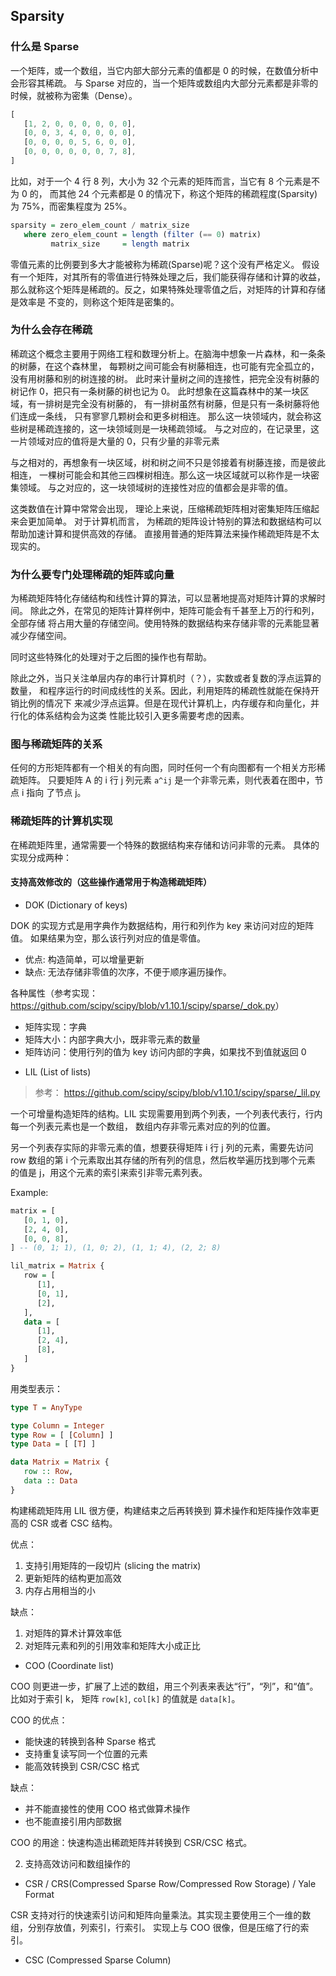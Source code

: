 ## Sparsity

### 什么是 Sparse

一个矩阵，或一个数组，当它内部大部分元素的值都是 0 的时候，在数值分析中会形容其稀疏。
与 Sparse 对应的，当一个矩阵或数组内大部分元素都是非零的时候，就被称为密集（Dense）。

```js
[
   [1, 2, 0, 0, 0, 0, 0, 0],
   [0, 0, 3, 4, 0, 0, 0, 0],
   [0, 0, 0, 0, 5, 6, 0, 0],
   [0, 0, 0, 0, 0, 0, 7, 8],
]
```

比如，对于一个 4 行 8 列，大小为 32 个元素的矩阵而言，当它有 8 个元素是不为 0 的，
而其他 24 个元素都是 0 的情况下，称这个矩阵的稀疏程度(Sparsity)为 75%，而密集程度为 25%。

```haskell
sparsity = zero_elem_count / matrix_size
   where zero_elem_count = length (filter (== 0) matrix)
         matrix_size     = length matrix
```


零值元素的比例要到多大才能被称为稀疏(Sparse)呢？这个没有严格定义。
假设有一个矩阵，对其所有的零值进行特殊处理之后，我们能获得存储和计算的收益，
那么就称这个矩阵是稀疏的。反之，如果特殊处理零值之后，对矩阵的计算和存储是效率是
不变的，则称这个矩阵是密集的。

### 为什么会存在稀疏

稀疏这个概念主要用于网络工程和数理分析上。在脑海中想象一片森林，和一条条的树藤，在这个森林里，
每颗树之间可能会有树藤相连，也可能有完全孤立的，没有用树藤和别的树连接的树。
此时来计量树之间的连接性，把完全没有树藤的树记作 0，把只有一条树藤的树也记为 0。
此时想象在这篇森林中的某一块区域，有一排树是完全没有树藤的，
有一排树虽然有树藤，但是只有一条树藤将他们连成一条线，
只有寥寥几颗树会和更多树相连。
那么这一块领域内，就会称这些树是稀疏连接的，这一块领域则是一块稀疏领域。
与之对应的，在记录里，这一片领域对应的值将是大量的 0，只有少量的非零元素

与之相对的，再想象有一块区域，树和树之间不只是邻接着有树藤连接，而是彼此相连，
一棵树可能会和其他三四棵树相连。那么这一块区域就可以称作是一块密集领域。
与之对应的，这一块领域树的连接性对应的值都会是非零的值。

这类数值在计算中常常会出现，
理论上来说，压缩稀疏矩阵相对密集矩阵压缩起来会更加简单。
对于计算机而言，
为稀疏的矩阵设计特别的算法和数据结构可以帮助加速计算和提供高效的存储。
直接用普通的矩阵算法来操作稀疏矩阵是不太现实的。

### 为什么要专门处理稀疏的矩阵或向量

为稀疏矩阵特化存储结构和线性计算的算法，可以显著地提高对矩阵计算的求解时间。
除此之外，在常见的矩阵计算样例中，矩阵可能会有千甚至上万的行和列，全部存储
将占用大量的存储空间。使用特殊的数据结构来存储非零的元素能显著减少存储空间。

同时这些特殊化的处理对于之后图的操作也有帮助。

除此之外，当只关注单层内存的串行计算机时（？），实数或者复数的浮点运算的数量，
和程序运行的时间成线性的关系。因此，利用矩阵的稀疏性就能在保持开销比例的情况下
来减少浮点运算。但是在现代计算机上，内存缓存和向量化，并行化的体系结构会为这类
性能比较引入更多需要考虑的因素。

<!-- TODO: 学习向量计算机的概念 -->
<!-- TODO: 学习图的概念 -->

### 图与稀疏矩阵的关系

任何的方形矩阵都有一个相关的有向图，同时任何一个有向图都有一个相关方形稀疏矩阵。
只要矩阵 A 的 i 行 j 列元素 `a^ij` 是一个非零元素，则代表着在图中，节点 i 指向
了节点 j。

### 稀疏矩阵的计算机实现

在稀疏矩阵里，通常需要一个特殊的数据结构来存储和访问非零的元素。
具体的实现分成两种：

#### 支持高效修改的（这些操作通常用于构造稀疏矩阵）

* DOK (Dictionary of keys)

DOK 的实现方式是用字典作为数据结构，用行和列作为 key 来访问对应的矩阵值。
如果结果为空，那么该行列对应的值是零值。

   - 优点: 构造简单，可以增量更新
   - 缺点: 无法存储非零值的次序，不便于顺序遍历操作。

各种属性（参考实现：<https://github.com/scipy/scipy/blob/v1.10.1/scipy/sparse/_dok.py>）

- 矩阵实现：字典
- 矩阵大小：内部字典大小，既非零元素的数量
- 矩阵访问：使用行列的值为 key 访问内部的字典，如果找不到值就返回 0

* LIL (List of lists)

> 参考： <https://github.com/scipy/scipy/blob/v1.10.1/scipy/sparse/_lil.py>

一个可增量构造矩阵的结构。LIL 实现需要用到两个列表，一个列表代表行，行内每一个列表元素也是一个数组，
数组内存非零元素对应的列的位置。

另一个列表存实际的非零元素的值，想要获得矩阵 i 行 j 列的元素，需要先访问
row 数组的第 i 个元素取出其存储的所有列的信息，然后枚举遍历找到哪个元素
的值是 j，用这个元素的索引来索引非零元素列表。

Example:

```haskell
matrix = [
   [0, 1, 0],
   [2, 4, 0],
   [0, 0, 8],
] -- (0, 1; 1), (1, 0; 2), (1, 1; 4), (2, 2; 8)

lil_matrix = Matrix {
   row = [
      [1],
      [0, 1],
      [2],
   ],
   data = [
      [1],
      [2, 4],
      [8],
   ]
}
```

用类型表示：

```haskell
type T = AnyType

type Column = Integer
type Row = [ [Column] ]
type Data = [ [T] ]

data Matrix = Matrix {
   row :: Row,
   data :: Data
}
```

构建稀疏矩阵用 LIL 很方便，构建结束之后再转换到
算术操作和矩阵操作效率更高的 CSR 或者 CSC 结构。

优点：

1. 支持引用矩阵的一段切片 (slicing the matrix)
2. 更新矩阵的结构更加高效
3. 内存占用相当的小

缺点：

1. 对矩阵的算术计算效率低
2. 对矩阵元素和列的引用效率和矩阵大小成正比

* COO (Coordinate list)

COO 则更进一步，扩展了上述的数组，用三个列表来表达“行”，“列”，和“值”。比如对于索引 k，
矩阵 `row[k]`, `col[k]` 的值就是 `data[k]`。

COO 的优点：

- 能快速的转换到各种 Sparse 格式
- 支持重复读写同一个位置的元素
- 能高效转换到 CSR/CSC 格式

缺点：

- 并不能直接性的使用 COO 格式做算术操作
- 也不能直接引用内部数据

COO 的用途：快速构造出稀疏矩阵并转换到 CSR/CSC 格式。

2. 支持高效访问和数组操作的

* CSR / CRS(Compressed Sparse Row/Compressed Row Storage) / Yale Format

CSR 支持对行的快速索引访问和矩阵向量乘法。其实现主要使用三个一维的数组，分别存放值，列索引，行索引。
实现上与 COO 很像，但是压缩了行的索引。

* CSC (Compressed Sparse Column)


